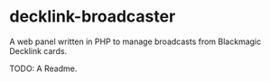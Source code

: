 decklink-broadcaster
====================

A web panel written in PHP to manage broadcasts from Blackmagic Decklink cards.


TODO: A Readme.
